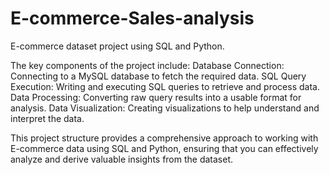 # E-commerce-Sales-analysis
 E-commerce dataset project using SQL and Python.

The key components of the project include:
Database Connection: Connecting to a MySQL database to fetch the required data.
SQL Query Execution: Writing and executing SQL queries to retrieve and process data.
Data Processing: Converting raw query results into a usable format for analysis.
Data Visualization: Creating visualizations to help understand and interpret the data.

This project structure provides a comprehensive approach to working with E-commerce data using SQL and Python, ensuring that you can effectively analyze and derive valuable insights from the dataset.
